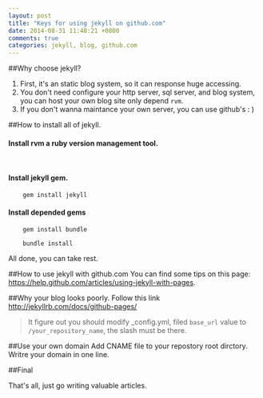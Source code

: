 ```yaml
---
layout: post
title: "Keys for using jekyll on github.com"
date: 2014-08-31 11:48:21 +0800
comments: true
categories: jekyll, blog, github.com
---
```


##Why choose jekyll?
1. First, it's an static blog system, so it can response huge accessing.
2. You don't need configure your http server, sql server, and blog system, you can host your own blog site only depend `rvm`.
3. If you don't wanna maintance your own server, you can use github's : )

##How to install all of jekyll.
#### Install rvm a ruby version management tool.

```
	
```

#### Install jekyll gem.

```
	gem install jekyll
```

#### Install depended gems

```
	gem install bundle
	
	bundle install
```

All done, you can take rest.

##How to use jekyll with github.com
You can find some tips on this page:  
<https://help.github.com/articles/using-jekyll-with-pages>. 


##Why your blog looks poorly.
Follow this link <http://jekyllrb.com/docs/github-pages/>

> It figure out you should modify _config.yml, filed `base_url` value to `/your_repository_name`, the slash must be there.


##Use your own domain
Add CNAME file to your repostory root dirctory. Writre your domain in one line.

##Final

That's all, just go writing valuable articles.

